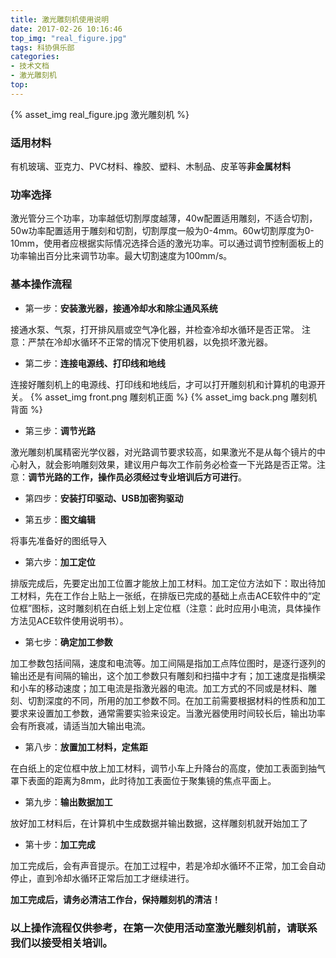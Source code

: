 ```yaml
---
title: 激光雕刻机使用说明
date: 2017-02-26 10:16:46
top_img: "real_figure.jpg"
tags: 科协俱乐部
categories: 
- 技术文档
- 激光雕刻机
top:
---
```


{% asset_img real_figure.jpg 激光雕刻机 %}

<!-- more -->

### 适用材料
有机玻璃、亚克力、PVC材料、橡胶、塑料、木制品、皮革等**非金属材料**

### 功率选择
激光管分三个功率，功率越低切割厚度越薄，40w配置适用雕刻，不适合切割，50w功率配置适用于雕刻和切割，切割厚度一般为0-4mm。60w切割厚度为0-10mm，使用者应根据实际情况选择合适的激光功率。可以通过调节控制面板上的功率输出百分比来调节功率。最大切割速度为100mm/s。

### 基本操作流程 
* 第一步：**安装激光器，接通冷却水和除尘通风系统**

接通水泵、气泵，打开排风扇或空气净化器，并检查冷却水循环是否正常。 注意：严禁在冷却水循环不正常的情况下使用机器，以免损坏激光器。

* 第二步：**连接电源线、打印线和地线**

连接好雕刻机上的电源线、打印线和地线后，才可以打开雕刻机和计算机的电源开关。
{% asset_img front.png 雕刻机正面 %}
{% asset_img back.png 雕刻机背面 %}

* 第三步：**调节光路** 

激光雕刻机属精密光学仪器，对光路调节要求较高，如果激光不是从每个镜片的中心射入，就会影响雕刻效果，建议用户每次工作前务必检查一下光路是否正常。注意：**调节光路的工作，操作员必须经过专业培训后方可进行**。 

* 第四步：**安装打印驱动、USB加密狗驱动**

* 第五步：**图文编辑** 

将事先准备好的图纸导入

* 第六步：**加工定位** 

排版完成后，先要定出加工位置才能放上加工材料。加工定位方法如下：取出待加工材料，先在工作台上贴上一张纸，在排版已完成的基础上点击ACE软件中的“定位框”图标，这时雕刻机在白纸上划上定位框（注意：此时应用小电流，具体操作方法见ACE软件使用说明书）。

* 第七步：**确定加工参数**

加工参数包括间隔，速度和电流等。加工间隔是指加工点阵位图时，是逐行逐列的输出还是有间隔的输出，这个加工参数只有雕刻和扫描中才有；加工速度是指横梁和小车的移动速度；加工电流是指激光器的电流。加工方式的不同或是材料、雕刻、切割深度的不同，所用的加工参数不同。在加工前需要根据材料的性质和加工要求来设置加工参数，通常需要实验来设定。当激光器使用时间较长后，输出功率会有所衰减，请适当加大输出电流。

* 第八步：**放置加工材料，定焦距** 

在白纸上的定位框中放上加工材料，调节小车上升降台的高度，使加工表面到抽气罩下表面的距离为8mm，此时待加工表面位于聚集镜的焦点平面上。 

* 第九步：**输出数据加工** 

放好加工材料后，在计算机中生成数据并输出数据，这样雕刻机就开始加工了

* 第十步：**加工完成** 

加工完成后，会有声音提示。在加工过程中，若是冷却水循环不正常，加工会自动停止，直到冷却水循环正常后加工才继续进行。

**加工完成后，请务必清洁工作台，保持雕刻机的清洁！**

### 以上操作流程仅供参考，在第一次使用活动室激光雕刻机前，请联系我们以接受相关培训。

